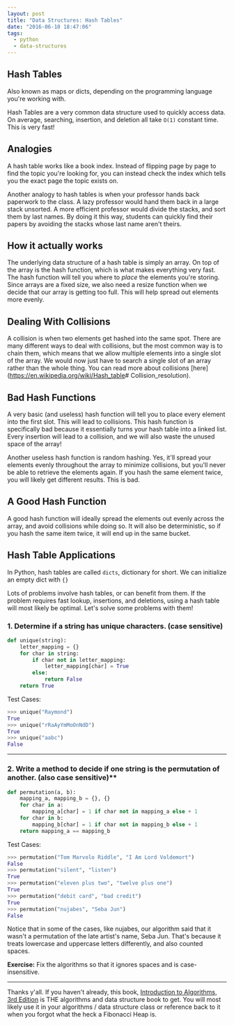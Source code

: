 ```yaml
---
layout: post
title: "Data Structures: Hash Tables"
date: "2016-06-10 18:47:06"
tags:
  - python
  - data-structures
---
```


## Hash Tables

Also known as maps or dicts, depending on the programming language you're
working with.

Hash Tables are a very common data structure used to quickly access data. On
average, searching, insertion, and deletion all take `O(1)` constant time. This
is very fast!

## Analogies

A hash table works like a book index. Instead of flipping page by page to find
the topic you're looking for, you can instead check the index which tells you
the exact page the topic exists on.

Another analogy to hash tables is when your professor hands back paperwork to
the class. A lazy professor would hand them back in a large stack unsorted. A
more efficient professor would divide the stacks, and sort them by last names.
By doing it this way, students can quickly find their papers by avoiding the
stacks whose last name aren't theirs.

## How it actually works

The underlying data structure of a hash table is simply an array. On top of the
array is the hash function, which is what makes everything very fast. The hash
function will tell you where to _place_ the elements you're storing. Since
arrays are a fixed size, we also need a resize function when we decide that our
array is getting too full. This will help spread out elements more evenly.

## Dealing With Collisions

A collision is when two elements get hashed into the same spot. There are many
different ways to deal with collisions, but the most common way is to chain
them, which means that we allow multiple elements into a single slot of the
array. We would now just have to search a single slot of an array rather than
the whole thing. You can read more about collisions
[here](<https://en.wikipedia.org/wiki/Hash_table># Collision_resolution).

## Bad Hash Functions

A very basic (and useless) hash function will tell you to place every element
into the first slot. This will lead to collisions. This hash function is
specifically bad because it essentially turns your hash table into a linked
list. Every insertion will lead to a collision, and we will also waste the
unused space of the array!

Another useless hash function is random hashing. Yes, it'll spread your elements
evenly throughout the array to minimize collisions, but you'll never be able to
retrieve the elements again. If you hash the same element twice, you will likely
get different results. This is bad.

## A Good Hash Function

A good hash function will ideally spread the elements out evenly across the
array, and avoid collisions while doing so. It will also be deterministic, so if
you hash the same item twice, it will end up in the same bucket.

## Hash Table Applications

In Python, hash tables are called `dicts`, dictionary for short. We can
initialize an empty dict with `{}`

Lots of problems involve hash tables, or can benefit from them. If the problem
requires fast lookup, insertions, and deletions, using a hash table will most
likely be optimal. Let's solve some problems with them!

### 1. Determine if a string has unique characters. (case sensitive)

```python
def unique(string):
    letter_mapping = {}
    for char in string:
        if char not in letter_mapping:
            letter_mapping[char] = True
        else:
            return False
    return True
```

Test Cases:

```python
>>> unique("Raymond")
True
>>> unique("rRaAyYmMoOnNdD")
True
>>> unique("aabc")
False

```

---

### 2. Write a method to decide if one string is the permutation of another. (also case sensitive)\*\*

```python
def permutation(a, b):
    mapping_a, mapping_b = {}, {}
    for char in a:
        mapping_a[char] = 1 if char not in mapping_a else + 1
    for char in b:
        mapping_b[char] = 1 if char not in mapping_b else + 1
    return mapping_a == mapping_b
```

Test Cases:

```python
>>> permutation("Tom Marvolo Riddle", "I Am Lord Voldemort")
False
>>> permutation("silent", "listen")
True
>>> permutation("eleven plus two", "twelve plus one")
True
>>> permutation("debit card", "bad credit")
True
>>> permutation("nujabes", "Seba Jun")
False
```

Notice that in some of the cases, like nujabes, our algorithm said that it
wasn't a permutation of the late artist's name, Seba Jun. That's because it
treats lowercase and uppercase letters differently, and also counted spaces.

**Exercise:** Fix the algorithms so that it ignores spaces and is
case-insensitive.

---

Thanks y'all. If you haven't already, this book,
[Introduction to Algorithms, 3rd Edition](https://www.amazon.com/gp/product/0262033844/ref=as_li_tl?ie=UTF8&camp=1789&creative=9325&creativeASIN=0262033844&linkCode=as2&tag=raymondtaught-20&linkId=652d94806b687ba3079503b820cbc461)
is THE algorithms and data structure book to get. You will most likely use it in
your algorithms / data structure class or reference back to it when you forgot
what the heck a Fibonacci Heap is.
